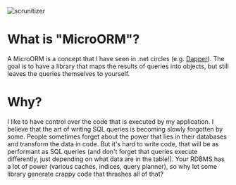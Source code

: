 ![scrunitizer](https://scrutinizer-ci.com/g/Agares/MicroORM/badges/quality-score.png?b=master)

# What is "MicroORM"?
A MicroORM is a concept that I have seen in .net circles (e.g. [Dapper](https://github.com/StackExchange/dapper-dot-net)).
The goal is to have a library that maps the results of queries into objects, but still leaves the queries themselves to yourself.

# Why?
I like to have control over the code that is executed by my application. 
I believe that the art of writing SQL queries is becoming slowly forgotten by some.
People sometimes forget about the power that lies in their databases and transform the data in code.
But it's hard to write code, that will be as performant as SQL queries 
(and don't forget that queries execute differently, just depending on what data are in the table!). 
Your RDBMS has a lot of power (various caches, indices, query planner), so why let some library generate crappy code that thrashes all of that?